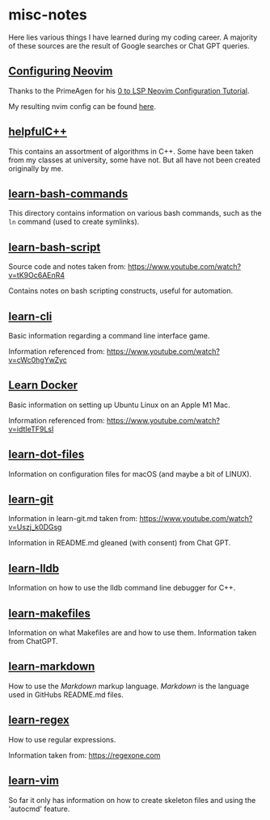 # misc-notes

Here lies various things I have learned during my coding career. A majority of
these sources are the result of Google searches or Chat GPT queries.

## [Configuring Neovim](./configure-nvim/)

Thanks to the PrimeAgen for his [0 to LSP Neovim Configuration
Tutorial](https://www.youtube.com/watch?v=w7i4amO_zaE&t=1242s).  

My resulting nvim config can be found
[here](https://github.com/ickoxii/dot-files/tree/main/nvim).

## [helpfulC++](helpfulC++/)

This contains an assortment of algorithms in C++. Some have been taken from my
classes at university, some have not. But all have not been created originally
by me.

## [learn-bash-commands](learn-bash-commands/)

This directory contains information on various bash commands, such as the `ln`
command (used to create symlinks).

## [learn-bash-script](learn-bash-script/)

Source code and notes taken from: <https://www.youtube.com/watch?v=tK9Oc6AEnR4>

Contains notes on bash scripting constructs, useful for automation.

## [learn-cli](learn-cli/)

Basic information regarding a command line interface game.  

Information referenced from: <https://www.youtube.com/watch?v=cWc0hgYwZyc>

## [Learn Docker](./learn-docker/)

Basic information on setting up Ubuntu Linux on an Apple M1 Mac.  

Information referenced from: <https://www.youtube.com/watch?v=idtIeTF9LsI>

## [learn-dot-files](learn-dot-files/)

Information on configuration files for macOS (and maybe a bit of LINUX).

## [learn-git](learn-git/)

Information in learn-git.md taken from: <https://www.youtube.com/watch?v=Uszj_k0DGsg>

Information in README.md gleaned (with consent) from Chat GPT.

## [learn-lldb](learn-lldb/)

Information on how to use the lldb command line debugger for C++.

## [learn-makefiles](learn-makefiles/)

Information on what Makefiles are and how to use them. Information taken from 
ChatGPT.

## [learn-markdown](learn-markdown/)

How to use the *Markdown* markup language. *Markdown* is the language used in
GitHubs README.md files.

## [learn-regex](learn-regex/)

How to use regular expressions.  

Information taken from: <https://regexone.com>

## [learn-vim](learn-vim/)

So far it only has information on how to create skeleton files and using the
'autocmd' feature.
